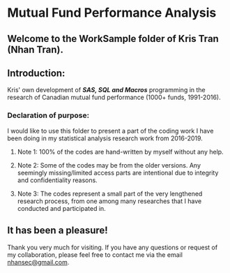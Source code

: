 # **Mutual Fund Performance Analysis**
## Welcome to the WorkSample folder of Kris Tran (Nhan Tran). 

## Introduction:
Kris' own development of _**SAS, SQL and Macros**_ programming in the research of Canadian mutual fund performance (1000+ funds, 1991-2016).

### Declaration of purpose:
I would like to use this folder to present a part of the coding work I have been doing in my statistical analysis research work from 2016-2019.

1. Note 1: 100% of the codes are hand-written by myself without any help.

2. Note 2: Some of the codes may be from the older versions. Any seemingly missing/limited access parts are intentional due to integrity and confidentiality reasons.

3. Note 3: The codes represent a small part of the very lengthened research process, from one among many researches that I have conducted and participated in.


## It has been a pleasure!
Thank you very much for visiting.
If you have any questions or request of my collaboration, please feel free to contact me via the email nhansec@gmail.com.



<img scr=https://i.ibb.co/B6HVd8z/Muffin-Goat-logo1.png>

